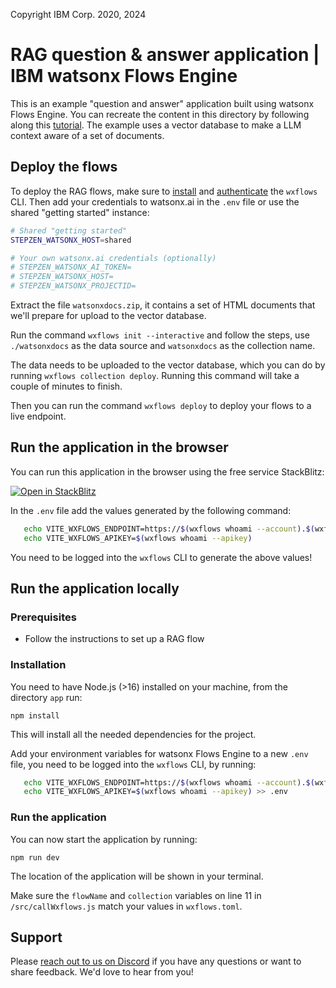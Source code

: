 Copyright IBM Corp. 2020, 2024

# RAG question & answer application | IBM watsonx Flows Engine

This is an example "question and answer" application built using watsonx Flows Engine. You can recreate the content in this directory by following along this [tutorial](https://developer.ibm.com/tutorials/awb-build-rag-application-watsonx-ai-flows-engine). The example uses a vector database to make a LLM context aware of a set of documents.

## Deploy the flows

To deploy the RAG flows, make sure to [install](https://watzen.ibm.stepzen.com/docs/installation) and [authenticate](https://watzen.ibm.stepzen.com/docs/authentication) the `wxflows` CLI. Then add your credentials to watsonx.ai in the `.env` file or use the shared "getting started" instance:

```bash
# Shared "getting started"
STEPZEN_WATSONX_HOST=shared

# Your own watsonx.ai credentials (optionally)
# STEPZEN_WATSONX_AI_TOKEN=
# STEPZEN_WATSONX_HOST=
# STEPZEN_WATSONX_PROJECTID=
```

Extract the file `watsonxdocs.zip`, it contains a set of HTML documents that we'll prepare for upload to the vector database.

Run the command `wxflows init --interactive` and follow the steps, use `./watsonxdocs` as the data source and `watsonxdocs` as the collection name.

The data needs to be uploaded to the vector database, which you can do by running `wxflows collection deploy`. Running this command will take a couple of minutes to finish.

Then you can run the command `wxflows deploy` to deploy your flows to a live endpoint.

## Run the application in the browser

You can run this application in the browser using the free service StackBlitz:

[![Open in StackBlitz](https://developer.stackblitz.com/img/open_in_stackblitz.svg)](https://stackblitz.com/github/IBM/wxflows/tree/main/examples/rag-question-answer/app)

In the `.env` file add the values generated by the following command:

```bash
   echo VITE_WXFLOWS_ENDPOINT=https://$(wxflows whoami --account).$(wxflows whoami --domain)/wxflows-genai/watsonxdocs/graphql 
   echo VITE_WXFLOWS_APIKEY=$(wxflows whoami --apikey)
```

You need to be logged into the `wxflows` CLI to generate the above values!

## Run the application locally

### Prerequisites

- Follow the instructions to set up a RAG flow

### Installation

You need to have Node.js (>16) installed on your machine, from the directory `app` run:

```
npm install
```

This will install all the needed dependencies for the project.

Add your environment variables for watsonx Flows Engine to a new `.env` file, you need to be logged into the `wxflows` CLI, by running:

```bash
   echo VITE_WXFLOWS_ENDPOINT=https://$(wxflows whoami --account).$(wxflows whoami --domain)/wxflows-genai/watsonxdocs/graphql >> .env
   echo VITE_WXFLOWS_APIKEY=$(wxflows whoami --apikey) >> .env
```

### Run the application

You can now start the application by running:

```
npm run dev
```

The location of the application will be shown in your terminal. 

Make sure the `flowName` and `collection` variables on line 11 in `/src/callWxflows.js` match your values in `wxflows.toml`.

## Support

Please [reach out to us on Discord](https://discord.com/invite/NzCQQWm7Xs) if you have any questions or want to share feedback. We'd love to hear from you!

